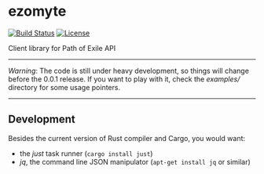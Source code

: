 # ezomyte

[![Build Status](https://travis-ci.org/Xion/ezomyte.svg?branch=master)](https://travis-ci.org/Xion/ezomyte)
[![License](https://img.shields.io/github/license/Xion/ezomyte.svg)]()

Client library for Path of Exile API

----

_Warning_: The code is still under heavy development,
so things will change before the 0.0.1 release.
If you want to play with it, check the _examples/_ directory for some usage pointers.

----

## Development

Besides the current version of Rust compiler and Cargo, you would want:

* the _just_ task runner (`cargo install just`)
* _jq_, the command line JSON manipulator (`apt-get install jq` or similar)
